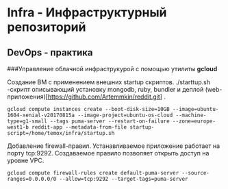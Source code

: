 # Infra - Инфраструктурный репозиторий
## DevOps - практика

###Управление облачной инфраструкурой с помощью утилиты **gcloud**

Создание ВМ с применением внешних startup скриптов.
  ./starttup.sh -скрипт описывающий установку mongodb, ruby, bundler и деплой (web-приложения)[https://github.com/Artemmkin/reddit.git] .

```
gcloud compute instances create --boot-disk-size=10GB --image=ubuntu-1604-xenial-v20170815a --image-project=ubuntu-os-cloud --machine-type=g1-small --tags puma-server --restart-on-failure --zone=europe-west1-b reddit-app --metadata-from-file startup-script=/home/temox/infra/startup.sh
```

Добавление firewall-правил.
Устанавливаемое приложение работает на порту tcp:9292. Создаваемое правило позволяет открыть доступ на уровне VPC.
```
gcloud compute firewall-rules create default-puma-server --source-ranges=0.0.0.0/0 --allow=tcp:9292 --target-tags=puma-server
```

